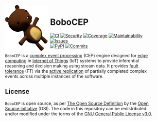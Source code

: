 <img width="140" height="150" align="left" style="float: left; margin: 0 8px 0 0;" alt="BoboCEP" src="https://raw.githubusercontent.com/r3w0p/bobocep/develop/media/images/logo.png">

# BoboCEP

[![CI](https://img.shields.io/github/workflow/status/r3w0p/bobocep/CI?label=CI)](
https://github.com/r3w0p/bobocep/actions/workflows/ci.yml)
[![Security](https://img.shields.io/github/workflow/status/r3w0p/bobocep/Security?label=Security)](
https://github.com/r3w0p/bobocep/actions/workflows/security.yml)
[![Coverage](https://img.shields.io/codeclimate/coverage/r3w0p/bobocep?label=Coverage)](
https://codeclimate.com/github/r3w0p/bobocep/progress/coverage)
[![Maintainability](https://img.shields.io/codeclimate/maintainability-percentage/r3w0p/bobocep?label=Maintainability)](
https://codeclimate.com/github/r3w0p/bobocep/progress/maintainability)
[![Issues](https://img.shields.io/github/issues-raw/r3w0p/bobocep?label=Issues)](
https://github.com/r3w0p/bobocep/issues) \
[![PyPI](https://img.shields.io/pypi/v/bobocep?color=blue&label=PyPI)](
https://pypi.org/project/bobocep/)
[![Commits](https://img.shields.io/github/commit-activity/m/r3w0p/bobocep/develop?color=blue&label=Commits)](
https://github.com/r3w0p/bobocep/graphs/commit-activity/)

`BoboCEP` is a [complex event processing](https://en.wikipedia.org/wiki/Complex_event_processing) (CEP) engine
designed for [edge computing](https://en.wikipedia.org/wiki/Edge_computing) in
[Internet of Things](https://en.wikipedia.org/wiki/Internet_of_things) (IoT) systems
to provide inferential reasoning and decision making using stream data.
It provides [fault tolerance](https://en.wikipedia.org/wiki/Fault_tolerance) (FT) via the
[active replication](https://en.wikipedia.org/wiki/Replication_(computing)) of
partially completed complex events across multiple instances of the software.

## License

`BoboCEP` is open source, as per
[The Open Source Definition](https://github.com/r3w0p/bobocep/blob/develop/OPEN_SOURCE_DEFINITION.md)
by the [Open Source Initiative](https://opensource.org/) (OSI).
The code in this repository can be redistributed and/or modified under the terms of the 
[GNU General Public License v3.0](https://github.com/r3w0p/bobocep/blob/develop/LICENSE).
